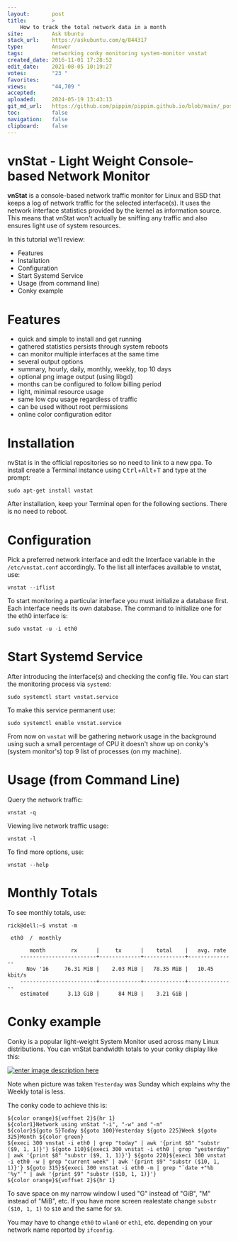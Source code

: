 ```yaml
---
layout:       post
title:        >
    How to track the total network data in a month
site:         Ask Ubuntu
stack_url:    https://askubuntu.com/q/844317
type:         Answer
tags:         networking conky monitoring system-monitor vnstat
created_date: 2016-11-01 17:28:52
edit_date:    2021-08-05 10:19:27
votes:        "23 "
favorites:    
views:        "44,709 "
accepted:     
uploaded:     2024-05-19 13:43:13
git_md_url:   https://github.com/pippim/pippim.github.io/blob/main/_posts/2016/2016-11-01-How-to-track-the-total-network-data-in-a-month.md
toc:          false
navigation:   false
clipboard:    false
---
```


# vnStat - Light Weight Console-based Network Monitor

**vnStat** is a console-based network traffic monitor for Linux and BSD that keeps a log of network traffic for the selected interface(s). It uses the network interface statistics provided by the kernel as information source. This means that vnStat won't actually be sniffing any traffic and also ensures light use of system resources.

In this tutorial we'll review:

 - Features
 - Installation
 - Configuration
 - Start Systemd Service
 - Usage (from command line)
 - Conky example

# Features

 - quick and simple to install and get running
 - gathered statistics persists through system reboots
 - can monitor multiple interfaces at the same time
 - several output options
 - summary, hourly, daily, monthly, weekly, top 10 days
 - optional png image output (using libgd) 
 - months can be configured to follow billing period
 - light, minimal resource usage
 - same low cpu usage regardless of traffic
 - can be used without root permissions
 - online color configuration editor

# Installation

nvStat is in the official repositories so no need to link to a new ppa. To install create a Terminal instance using <kbd>Ctrl</kbd>+<kbd>Alt</kbd>+<kbd>T</kbd> and type at the prompt:

``` 
sudo apt-get install vnstat
```

After installation, keep your Terminal open for the following sections. There is no need to reboot.

# Configuration

Pick a preferred network interface and edit the Interface variable in the  `/etc/vnstat.conf` accordingly. To the list all interfaces available to vnstat, use:

``` 
vnstat --iflist
```

To start monitoring a particular interface you must initialize a database first. Each interface needs its own database. The command to initialize one for the eth0 interface is:

``` 
sudo vnstat -u -i eth0 
```

# Start Systemd Service

After introducing the interface(s) and checking the config file. You can start the monitoring process via `systemd`:

``` 
sudo systemctl start vnstat.service
```

To make this service permanent use:

``` 
sudo systemctl enable vnstat.service
```

From now on `vnstat` will be gathering network usage in the background using such a small percentage of CPU it doesn't show up on conky's (system monitor's) top 9 list of processes (on my machine).

# Usage (from Command Line)

Query the network traffic:

``` 
vnstat -q
```

Viewing live network traffic usage:

``` 
vnstat -l
```

To find more options, use:

``` 
vnstat --help
```

# Monthly Totals

To see monthly totals, use:

``` 
rick@dell:~$ vnstat -m

 eth0  /  monthly

       month        rx      |     tx      |    total    |   avg. rate
    ------------------------+-------------+-------------+---------------
      Nov '16     76.31 MiB |    2.03 MiB |   78.35 MiB |   10.45 kbit/s
    ------------------------+-------------+-------------+---------------
    estimated      3.13 GiB |      84 MiB |    3.21 GiB |
```

# Conky example

Conky is a popular light-weight System Monitor used across many Linux distributions. You can vnStat bandwidth totals to your conky display like this:

[![enter image description here][1]][1]

Note when picture was taken `Yesterday` was Sunday which explains why the Weekly total is less.

The conky code to achieve this is:

``` 
${color orange}${voffset 2}${hr 1}
${color1}Network using vnStat "-i", "-w" and "-m"
${color}${goto 5}Today ${goto 100}Yesterday ${goto 225}Week ${goto 325}Month ${color green}
${execi 300 vnstat -i eth0 | grep "today" | awk '{print $8" "substr ($9, 1, 1)}'} ${goto 110}${execi 300 vnstat -i eth0 | grep "yesterday" | awk '{print $8" "substr ($9, 1, 1)}'} ${goto 220}${execi 300 vnstat -i eth0 -w | grep "current week" | awk '{print $9" "substr ($10, 1, 1)}'} ${goto 315}${execi 300 vnstat -i eth0 -m | grep "`date +"%b '%y"`" | awk '{print $9" "substr ($10, 1, 1)}'}
${color orange}${voffset 2}${hr 1}
```

To save space on my narrow window I used "G" instead of "GiB", "M" instead of "MiB", etc. If you have more screen realestate change `substr ($10, 1, 1)` to `$10` and the same for `$9`.

You may have to change `eth0` to `wlan0` or `eth1`, etc. depending on your network name reported by `ifconfig`.


  [1]: https://i.stack.imgur.com/vDbR5.png

<!-- dummy comment to fulfill minimum character limit -->
